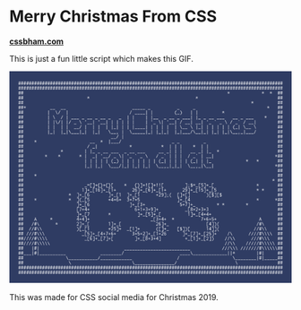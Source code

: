# Merry Christmas From CSS

**[cssbham.com](https://cssbham.com)**

This is just a fun little script which makes this GIF. 

![](sample.gif)

This was made for CSS social media for Christmas 2019.